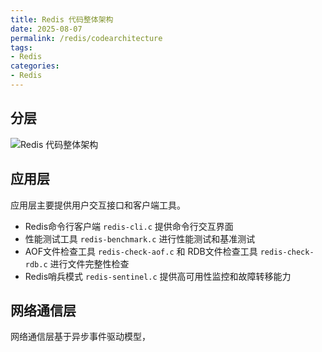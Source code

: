 ```yaml
---
title: Redis 代码整体架构
date: 2025-08-07
permalink: /redis/codearchitecture
tags:
- Redis
categories:
- Redis
---
```


## 分层

![Redis 代码整体架构](https://i.imgur.com/ZxeVcS6.png)

## 应用层

应用层主要提供用户交互接口和客户端工具。

- Redis命令行客户端 `redis-cli.c` 提供命令行交互界面
- 性能测试工具 `redis-benchmark.c` 进行性能测试和基准测试
- AOF文件检查工具 `redis-check-aof.c` 和 RDB文件检查工具 `redis-check-rdb.c` 进行文件完整性检查
- Redis哨兵模式 `redis-sentinel.c` 提供高可用性监控和故障转移能力

## 网络通信层

网络通信层基于异步事件驱动模型，
